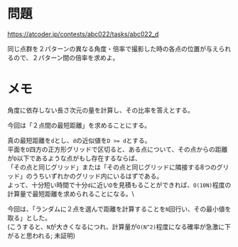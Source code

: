 # 問題

https://atcoder.jp/contests/abc022/tasks/abc022_d

同じ点群を２パターンの異なる角度・倍率で撮影した時の各点の位置が与えられるので、２パターン間の倍率を求めよ。

# メモ

角度に依存しない長さ次元の量を計算し、その比率を答えとする。

今回は「２点間の最短距離」を求めることにする。

真の最短距離を`d`とし、`d`の近似値を`D >= d`とする。\
平面を`D`四方の正方形グリッドで区切ると、ある点について、その点からの距離が`D`以下であるような点がもし存在するならば、\
「その点と同じグリッド」または「その点と同じグリッドに隣接する8つのグリッド」のうちいずれかのグリッド内にいるはずである。\
よって、十分短い時間で十分`d`に近い`D`を見積もることができれば、`O(10N)`程度の計算量で最短距離を求められることになる。\

今回は、「ランダムに２点を選んで距離を計算することを`N`回行い、その最小値を取る」とした。\
(こうすると、`N`が大きくなるにつれ、計算量が`O(N^2)`程度になる確率が急激に下がると思われる; 未証明)
